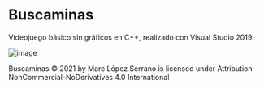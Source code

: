 # Buscaminas
Videojuego básico sin gráficos en C++, realizado con Visual Studio 2019.

![image](https://github.com/MarcLopezS/Buscaminas/assets/88272783/94be9477-2192-4c49-a776-fde89958ef2b)

Buscaminas © 2021 by Marc López Serrano is licensed under Attribution-NonCommercial-NoDerivatives 4.0 International

